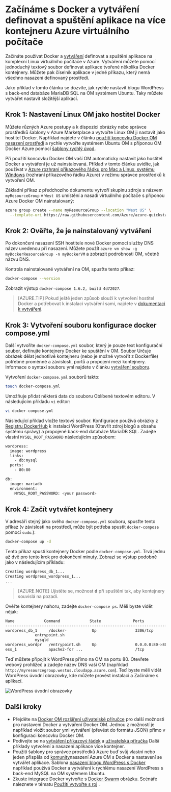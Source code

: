 <properties
   pageTitle="Docker a vytváření na počítač virtuální | Microsoft Azure"
   description="Rychlý úvod a práce s vytváření a Docker na virtuálních počítačích Linux v Azure"
   services="virtual-machines-linux"
   documentationCenter=""
   authors="iainfoulds"
   manager="timlt"
   editor=""
   tags="azure-resource-manager"/>

<tags
   ms.service="virtual-machines-linux"
   ms.devlang="NA"
   ms.topic="article"
   ms.tgt_pltfrm="vm-linux"
   ms.workload="infrastructure-services"
   ms.date="09/22/2016"
   ms.author="iainfou"/>

# <a name="get-started-with-docker-and-compose-to-define-and-run-a-multi-container-application-on-an-azure-virtual-machine"></a>Začínáme s Docker a vytváření definovat a spuštění aplikace na více kontejneru Azure virtuálního počítače

Začínáte používat Docker a [vytváření](http://github.com/docker/compose) definovat a spuštění aplikace na komplexní Linux virtuálního počítače v Azure. Vytváření můžete pomocí jednoduchý textový soubor definovat aplikace tvořené několika Docker kontejnery. Můžete pak číselník aplikace v jedné příkazu, který nemá všechno nasazení definovaný prostředí. 

Jako příklad v tomto článku se dozvíte, jak rychle nastavit blogu WordPress s back-end databáze MariaDB SQL na OM systémem Ubuntu. Taky můžete vytvářet nastavit složitější aplikací.


## <a name="step-1-set-up-a-linux-vm-as-a-docker-host"></a>Krok 1: Nastavení Linux OM jako hostitel Docker

Můžete různých Azure postupy a k dispozici obrázky nebo správce prostředků šablony v Azure Marketplace a vytvořte Linux OM ji nastavit jako hostitel Docker. Například najdete v článku [použití koncovku Docker OM nasazení prostředí](virtual-machines-linux-dockerextension.md) a rychle vytvořte systémem Ubuntu OM s příponou OM Docker Azure pomocí [šablony rychlý úvod](https://github.com/Azure/azure-quickstart-templates/tree/master/docker-simple-on-ubuntu). 

Při použití koncovku Docker OM vaší OM automaticky nastavit jako hostitel Docker a vytváření je už nainstalovaná. Příklad v tomto článku uvidíte, jak používat v [Azure rozhraní příkazového řádku pro Mac a Linux, systému Windows](../xplat-cli-install.md) (rozhraní příkazového řádku Azure) v režimu správce prostředků k vytvoření OM.

Základní příkaz z předchozího dokumentu vytvoří skupinu zdroje s názvem `myResourceGroup` v `West US` umístění a nasadí virtuálního počítače s příponou Azure Docker OM nainstalovaný:

```bash
azure group create --name myResourceGroup --location "West US" \
  --template-uri https://raw.githubusercontent.com/Azure/azure-quickstart-templates/master/docker-simple-on-ubuntu/azuredeploy.json
```

## <a name="step-2-verify-that-compose-is-installed"></a>Krok 2: Ověřte, že je nainstalovaný vytváření

Po dokončení nasazení SSH hostitele nové Docker pomocí služby DNS název uvedenou při nasazení. Můžete použít `azure vm show -g myDockerResourceGroup -n myDockerVM` a zobrazit podrobnosti OM, včetně názvu DNS.

Kontrola nainstalované vytváření na OM, spusťte tento příkaz:

```bash
docker-compose --version
```

Zobrazit výstup `docker-compose 1.6.2, build 4d72027`.

>[AZURE.TIP] Pokud ještě jeden způsob slouží k vytvoření hostitel Docker a potřebovat k instalaci vytváření sami, najdete v [dokumentaci k vytváření](https://github.com/docker/compose/blob/882dc673ce84b0b29cd59b6815cb93f74a6c4134/docs/install.md).


## <a name="step-3-create-a-docker-composeyml-configuration-file"></a>Krok 3: Vytvoření souboru konfigurace docker compose.yml

Další vytvoříte `docker-compose.yml` soubor, který je pouze text konfigurační soubor, definujte kontejnery Docker ke spuštění v OM. Soubor Určuje obrázek dělat jednotlivé kontejneru (nebo je možné vytvořit z Dockerfile) potřebné proměnné a závislostí, portů a propojení mezi kontejnery. Informace o syntaxi souboru yml najdete v článku [vytváření souboru](http://docs.docker.com/compose/yml/).

Vytvoření `docker-compose.yml` souborů takto:

```bash
touch docker-compose.yml
```

Umožňuje přidat některá data do souboru Oblíbené textovém editoru. V následujícím příkladu `vi` editor:

```bash
vi docker-compose.yml
```

Následující příklad vložte textový soubor. Konfigurace používá obrázky z [Registru DockerHub](https://registry.hub.docker.com/_/wordpress/) k instalaci WordPress (Otevřít zdroj blogů a obsahu systému správy) a propojené back-end databáze MariaDB SQL. Zadejte vlastní `MYSQL_ROOT_PASSWORD` následujícím způsobem:

```bash
wordpress:
  image: wordpress
  links:
    - db:mysql
  ports:
    - 80:80

db:
  image: mariadb
  environment:
    MYSQL_ROOT_PASSWORD: <your password>
```

## <a name="step-4-start-the-containers-with-compose"></a>Krok 4: Začít vytvářet kontejnery

V adresáři stejný jako svého `docker-compose.yml` souboru, spusťte tento příkaz (v závislosti na prostředí, může být potřeba spustit `docker-compose` pomocí `sudo`.):

```bash
docker-compose up -d

```

Tento příkaz spustí kontejnery Docker podle `docker-compose.yml`. Trvá jednu až dvě pro tento krok pro dokončení minuty. Zobrazí se výstup podobně jako v následujícím příkladu:

```bash
Creating wordpress_db_1...
Creating wordpress_wordpress_1...
...
```

>[AZURE.NOTE] Ujistěte se, možnost **d** při spuštění tak, aby kontejnery souvislá na pozadí.

Ověřte kontejnery nahoru, zadejte `docker-compose ps`. Měli byste vidět nějak:

```bash
Name             Command             State              Ports
-------------------------------------------------------------------------
wordpress_db_1     /docker-           Up                 3306/tcp
             entrypoint.sh
             mysqld
wordpress_wordpr   /entrypoint.sh     Up                 0.0.0.0:80->80
ess_1              apache2-for ...                       /tcp
```

Teď můžete připojit k WordPress přímo na OM na portu 80. Otevřete webový prohlížeč a zadejte název DNS vaší OM (například `http://myresourcegroup.westus.cloudapp.azure.com`). Teď byste měli vidět WordPress úvodní obrazovky, kde můžete provést instalaci a Začínáme s aplikací.

![WordPress úvodní obrazovky][wordpress_start]


## <a name="next-steps"></a>Další kroky

* Přejděte na [Docker OM rozšíření uživatelské příručce](https://github.com/Azure/azure-docker-extension/blob/master/README.md) pro další možnosti pro nastavení Docker a vytváření Docker OM. Jednou z možností je například vložit soubor yml vytváření (převést do formátu JSON) přímo v konfiguraci koncovku Docker OM.
* Podívejte se na [vytváření příkazový řádek](http://docs.docker.com/compose/reference/) a [uživatelská příručka](http://docs.docker.com/compose/) Další příklady vytvoření a nasazení aplikace více kontejner.
* Použití šablony pro správce prostředků Azure buď svůj vlastní nebo jeden přispěla od [komunity](https://azure.microsoft.com/documentation/templates/)nasazení Azure OM s Docker a nastavení se vytvářet aplikace. Šablona [nasazení blogu WordPress s Docker](https://github.com/Azure/azure-quickstart-templates/tree/master/docker-wordpress-mysql) například používá Docker a vytváření k rychlému nasazení WordPress s back-end MySQL na OM systémem Ubuntu.
* Zkuste integrace Docker vytvořte s [Docker Swarm](virtual-machines-linux-docker-swarm.md) obrázku. Scénáře naleznete v tématu [Použití vytvořte s roj](https://docs.docker.com/compose/swarm/) .

<!--Image references-->

[wordpress_start]: ./media/virtual-machines-linux-docker-compose-quickstart/WordPress.png
